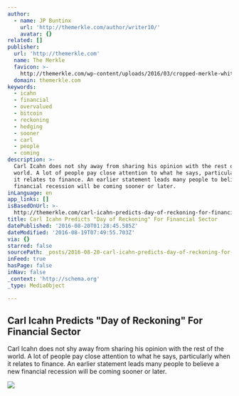 ```yaml
---
author:
  - name: JP Buntinx
    url: 'http://themerkle.com/author/writer10/'
    avatar: {}
related: []
publisher:
  url: 'http://themerkle.com'
  name: The Merkle
  favicon: >-
    http://themerkle.com/wp-content/uploads/2016/03/cropped-merkle-white-1-192x192.png
  domain: themerkle.com
keywords:
  - icahn
  - financial
  - overvalued
  - bitcoin
  - reckoning
  - hedging
  - sooner
  - carl
  - people
  - coming
description: >-
  Carl Icahn does not shy away from sharing his opinion with the rest of the
  world. A lot of people pay close attention to what he says, particularly when
  it relates to finance. An earlier statement leads many people to believe a new
  financial recession will be coming sooner or later.
inLanguage: en
app_links: []
isBasedOnUrl: >-
  http://themerkle.com/carl-icahn-predicts-day-of-reckoning-for-financial-sector/
title: Carl Icahn Predicts "Day of Reckoning" For Financial Sector
datePublished: '2016-08-20T01:28:45.585Z'
dateModified: '2016-08-19T07:49:55.703Z'
via: {}
starred: false
sourcePath: _posts/2016-08-20-carl-icahn-predicts-day-of-reckoning-for-financial-sector.md
inFeed: true
hasPage: false
inNav: false
_context: 'http://schema.org'
_type: MediaObject

---
```

<article style=""><h1>Carl Icahn Predicts "Day of Reckoning" For Financial Sector</h1><p>Carl Icahn does not shy away from sharing his opinion with the rest of the world. A lot of people pay close attention to what he says, particularly when it relates to finance. An earlier statement leads many people to believe a new financial recession will be coming sooner or later.</p><img src="http://themerkle.com/wp-content/uploads/2016/08/shutterstock_32132521.jpg" /></article>